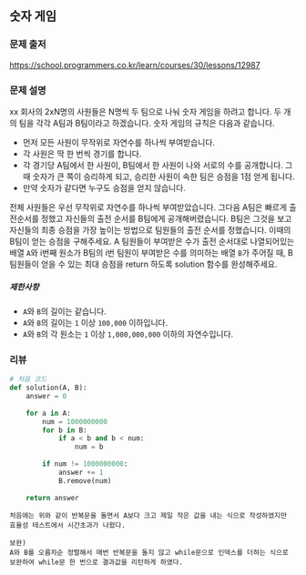 ## 숫자 게임

### 문제 출저

https://school.programmers.co.kr/learn/courses/30/lessons/12987



### 문제 설명

xx 회사의 2xN명의 사원들은 N명씩 두 팀으로 나눠 숫자 게임을 하려고 합니다. 두 개의 팀을 각각 A팀과 B팀이라고 하겠습니다. 숫자 게임의 규칙은 다음과 같습니다.

- 먼저 모든 사원이 무작위로 자연수를 하나씩 부여받습니다.
- 각 사원은 딱 한 번씩 경기를 합니다.
- 각 경기당 A팀에서 한 사원이, B팀에서 한 사원이 나와 서로의 수를 공개합니다. 그때 숫자가 큰 쪽이 승리하게 되고, 승리한 사원이 속한 팀은 승점을 1점 얻게 됩니다.
- 만약 숫자가 같다면 누구도 승점을 얻지 않습니다.

전체 사원들은 우선 무작위로 자연수를 하나씩 부여받았습니다. 그다음 A팀은 빠르게 출전순서를 정했고 자신들의 출전 순서를 B팀에게 공개해버렸습니다. B팀은 그것을 보고 자신들의 최종 승점을 가장 높이는 방법으로 팀원들의 출전 순서를 정했습니다. 이때의 B팀이 얻는 승점을 구해주세요.
A 팀원들이 부여받은 수가 출전 순서대로 나열되어있는 배열 `A`와 i번째 원소가 B팀의 i번 팀원이 부여받은 수를 의미하는 배열 `B`가 주어질 때, B 팀원들이 얻을 수 있는 최대 승점을 return 하도록 solution 함수를 완성해주세요.

##### 제한사항

- `A`와 `B`의 길이는 같습니다.
- `A`와 `B`의 길이는 `1` 이상 `100,000` 이하입니다.
- `A`와 `B`의 각 원소는 `1` 이상 `1,000,000,000` 이하의 자연수입니다.



### 리뷰

```python
# 처음 코드
def solution(A, B):
    answer = 0
    
    for a in A:
        num = 1000000000
        for b in B:
            if a < b and b < num:
                num = b
        
        if num != 1000000000:
            answer += 1
            B.remove(num)
            
    return answer
```

```
처음에는 위와 같이 반복문을 돌면서 A보다 크고 제일 작은 값을 내는 식으로 작성하였지만 효율성 테스트에서 시간초과가 나왔다.

보완)
A와 B를 오름차순 정렬해서 매번 반복문을 돌지 않고 while문으로 인덱스를 더하는 식으로 보완하여 while문 한 번으로 결과값을 리턴하게 하였다.
```



